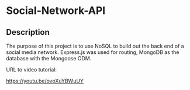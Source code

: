 # Social-Network-API

## Description

The purpose of this project is to use NoSQL to build out the back end of a social media network. Express.js was used for routing, MongoDB as the database with the Mongoose ODM.

URL to video tutorial:

https://youtu.be/ovoXuYBWuUY
